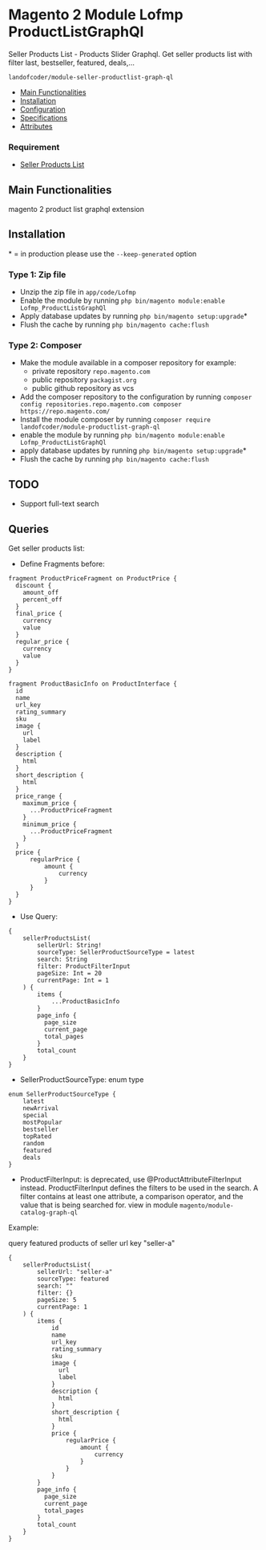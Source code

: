 # Magento 2 Module Lofmp ProductListGraphQl
Seller Products List - Products Slider Graphql. Get seller products list with filter last, bestseller, featured, deals,...

``landofcoder/module-seller-productlist-graph-ql``

 - [Main Functionalities](#markdown-header-main-functionalities)
 - [Installation](#markdown-header-installation)
 - [Configuration](#markdown-header-configuration)
 - [Specifications](#markdown-header-specifications)
 - [Attributes](#markdown-header-attributes)
 
### Requirement
- [Seller Products List](https://github.com/landofcoder/module-seller-product-list)

## Main Functionalities
magento 2 product list graphql extension

## Installation
\* = in production please use the `--keep-generated` option

### Type 1: Zip file

 - Unzip the zip file in `app/code/Lofmp`
 - Enable the module by running `php bin/magento module:enable Lofmp_ProductListGraphQl`
 - Apply database updates by running `php bin/magento setup:upgrade`\*
 - Flush the cache by running `php bin/magento cache:flush`

### Type 2: Composer

 - Make the module available in a composer repository for example:
    - private repository `repo.magento.com`
    - public repository `packagist.org`
    - public github repository as vcs
 - Add the composer repository to the configuration by running `composer config repositories.repo.magento.com composer https://repo.magento.com/`
 - Install the module composer by running `composer require landofcoder/module-productlist-graph-ql`
 - enable the module by running `php bin/magento module:enable Lofmp_ProductListGraphQl`
 - apply database updates by running `php bin/magento setup:upgrade`\*
 - Flush the cache by running `php bin/magento cache:flush`

## TODO
- Support full-text search

## Queries

Get seller products list:

- Define Fragments before:

```
fragment ProductPriceFragment on ProductPrice {
  discount {
    amount_off
    percent_off
  }
  final_price {
    currency
    value
  }
  regular_price {
    currency
    value
  }
}

fragment ProductBasicInfo on ProductInterface {
  id
  name
  url_key
  rating_summary
  sku
  image {
    url
    label
  }
  description {
    html
  }
  short_description {
    html
  }
  price_range {
    maximum_price {
      ...ProductPriceFragment
    }
    minimum_price {
      ...ProductPriceFragment
    }
  }
  price {
      regularPrice {
          amount {
              currency
          }
      }
  }
}
```

- Use Query:

```
{
    sellerProductsList(
        sellerUrl: String!
        sourceType: SellerProductSourceType = latest
        search: String
        filter: ProductFilterInput
        pageSize: Int = 20
        currentPage: Int = 1
    ) {
        items {
            ...ProductBasicInfo
        }
        page_info {
          page_size
          current_page
          total_pages
        }
        total_count
    }
}
```

- SellerProductSourceType: enum type

```
enum SellerProductSourceType {
    latest
    newArrival
    special
    mostPopular
    bestseller
    topRated
    random
    featured
    deals
}
```

- ProductFilterInput: is deprecated, use @ProductAttributeFilterInput instead. ProductFilterInput defines the filters to be used in the search. A filter contains at least one attribute, a comparison operator, and the value that is being searched for.
view in module ``magento/module-catalog-graph-ql``

Example:

query featured products of seller url key "seller-a"

```
{
    sellerProductsList(
        sellerUrl: "seller-a"
        sourceType: featured
        search: ""
        filter: {}
        pageSize: 5
        currentPage: 1
    ) {
        items {
            id
            name
            url_key
            rating_summary
            sku
            image {
              url
              label
            }
            description {
              html
            }
            short_description {
              html
            }
            price {
                regularPrice {
                    amount {
                        currency
                    }
                }
            }
        }
        page_info {
          page_size
          current_page
          total_pages
        }
        total_count
    }
}

```
